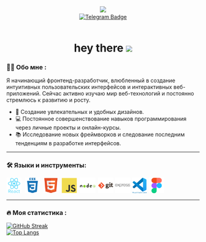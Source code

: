 <div id="header" align="center">
  <img src="https://media.giphy.com/media/l3vR85PnGsBwu1PFK/giphy.gif" width="100"/>
</div>
<div id="badges" align="center">
  <a href="https://t.me/bykosha1">
    <img src="https://img.shields.io/badge/Telegram-blue?style=for-the-badge&logo=telegram&logoColor=white" alt="Telegram Badge"/>
  </a>
</div>
<div align="center">
  <img src="https://komarev.com/ghpvc/?username=DariaBykonya&style=flat-square&color=blue" alt=""/>
  <h1>
  hey there
  <img src="https://media.giphy.com/media/hvRJCLFzcasrR4ia7z/giphy.gif" width="30px"/>
</h1>
</div>

### :woman_technologist: Обо мне :
Я начинающий фронтенд-разработчик, влюбленный в создание интуитивных пользовательских интерфейсов и интерактивных веб-приложений. Сейчас активно изучаю мир веб-технологий и постоянно стремлюсь к развитию и росту.
  - :art: Создание увлекательных и удобных дизайнов.
  - :computer: Постоянное совершенствование навыков программирования через личные проекты и онлайн-курсы.
  - :books: Исследование новых фреймворков и следование последним тенденциям в разработке интерфейсов.

---

### :hammer_and_wrench: Языки и инструменты:
<div>
  <img src="https://github.com/devicons/devicon/blob/master/icons/react/react-original-wordmark.svg" title="React" alt="React" width="40" height="40"/>&nbsp;
  <img src="https://github.com/devicons/devicon/blob/master/icons/css3/css3-plain-wordmark.svg"  title="CSS3" alt="CSS" width="40" height="40"/>&nbsp;
  <img src="https://github.com/devicons/devicon/blob/master/icons/html5/html5-original.svg" title="HTML5" alt="HTML" width="40" height="40"/>&nbsp;
  <img src="https://github.com/devicons/devicon/blob/master/icons/javascript/javascript-original.svg" title="JavaScript" alt="JavaScript" width="40" height="40"/>&nbsp;
  <img src="https://github.com/devicons/devicon/blob/master/icons/nodejs/nodejs-original-wordmark.svg" title="NodeJS" alt="NodeJS" width="40" height="40"/>&nbsp;
  <img src="https://github.com/devicons/devicon/blob/master/icons/git/git-original-wordmark.svg" title="Git" **alt="Git" width="40" height="40"/>
  <img src="https://github.com/devicons/devicon/blob/master/icons/express/express-original-wordmark.svg" title="Express" **alt="Express" width="40" height="40"/>
  <img src="https://github.com/devicons/devicon/blob/master/icons/vscode/vscode-original-wordmark.svg" title="VSCode" **alt="VSCode" width="40" height="40"/>
  <img src="https://github.com/devicons/devicon/blob/master/icons/figma/figma-original.svg" title="Figma" **alt="Figma" width="40" height="40"/>
</div>

---

### :fire: Моя статистика :
[![GitHub Streak](http://github-readme-streak-stats.herokuapp.com?user=DariaBykonya&theme=terafox)](https://git.io/streak-stats)  
[![Top Langs](https://github-readme-stats.vercel.app/api/top-langs/?username=DariaBykonya&layout=compact&theme=vision-friendly-dark)](https://github.com/anuraghazra/github-readme-stats)

